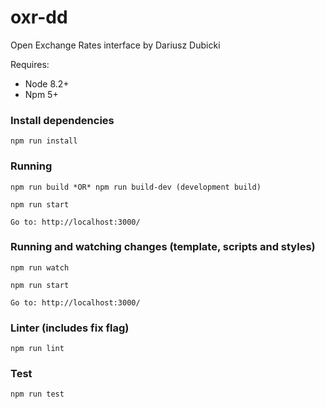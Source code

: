 oxr-dd
=====

Open Exchange Rates interface by Dariusz Dubicki

Requires:
* Node 8.2+
* Npm 5+

### Install dependencies

```
npm run install
```

### Running

```
npm run build *OR* npm run build-dev (development build)

npm run start

Go to: http://localhost:3000/
```

### Running and watching changes (template, scripts and styles)

```
npm run watch

npm run start

Go to: http://localhost:3000/
```

### Linter (includes fix flag)
```
npm run lint
```

### Test
```
npm run test
```
